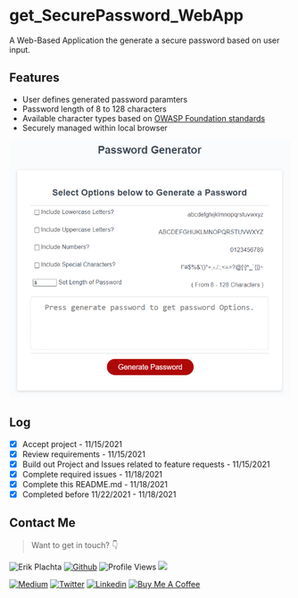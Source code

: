 # get_SecurePassword_WebApp

A Web-Based Application the generate a secure password based on user input.

## Features

- User defines generated password paramters
- Password length of 8 to 128 characters
- Available character types based on [OWASP Foundation standards](https://www.owasp.org/index.php/Password_special_characters)
- Securely managed within local browser

![Projects](./assets/images/main.png)


## Log

- [x] Accept project - 11/15/2021
- [x] Review requirements - 11/15/2021
- [x] Build out Project and Issues related to feature requests - 11/15/2021
- [x] Complete required issues  - 11/18/2021
- [x] Complete this README.md  - 11/18/2021
- [x] Completed before 11/22/2021 - 11/18/2021

## Contact Me

> Want to get in touch? 👇

![Erik Plachta](https://s.gravatar.com/avatar/cde2e5381aa5e6d8d0220c46edee8f88?s=30) 
[![Github](https://img.shields.io/badge/-@erikplachta-000?style=flat&logo=Github&logoColor=white)](https://github.com/ErikPlachta)
![Profile Views](https://gpvc.arturio.dev/erikplachta) <img src="https://img.shields.io/github/followers/erikplachta?label=Follow Me" style=" float:left, margin-right:10px" /> 

[![Medium](https://img.shields.io/badge/-blog.erikplachta.com-000000?style=flat&labelColor=000000&logo=Medium&link=http://blog.erikplachta.com/)](http://blog.erikplachta.com/)
[![Twitter](https://img.shields.io/badge/-@erikplachta-1ca0f1?style=flat&labelColor=1ca0f1&logo=twitter&logoColor=white&link=https://twitter.com/erikplachta)](https://twitter.com/erikplachta)
[![Linkedin](https://img.shields.io/badge/-@erikplachta-blue?style=flat&logo=Linkedin&logoColor=white&link=https://linkedin.com/in/erikplachta/)](https://www.linkedin.com/in/erikplachta/)
[![Buy Me A Coffee](https://img.shields.io/badge/-Buy%20Me%20A%20Coffee-FF813F?style=flat&logo=buy-me-a-coffee&logoColor=ffffff&link=https://www.buymeacoffee.com/erikplachta)](https://www.buymeacoffee.com/erikplachta)
